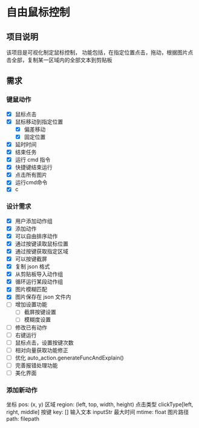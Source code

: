 # 自由鼠标控制

## 项目说明

该项目是可视化制定鼠标控制，
功能包括，在指定位置点击，拖动，根据图片点击全部，复制某一区域内的全部文本到剪贴板

## 需求

### 键鼠动作
+ [x] 鼠标点击
+ [X] 鼠标移动到指定位置
  + [X]  偏差移动
  + [x]  固定位置
+ [x] 延时时间
+ [x] 结束任务
+ [x] 运行 cmd 指令
+ [x] 快捷键结束运行
+ [x] 点击所有图片
+ [x] 运行cmd命令
+ [x] c

### 设计需求
+ [x] 用户添加动作组
+ [x] 添加动作
+ [x] 可以自由排序动作
+ [x] 通过按键读取鼠标位置
+ [x] 通过按键获取指定区域
+ [x] 可以按键截屏
+ [x] 复制 json 格式
+ [x] 从剪贴板导入动作组
+ [x] 循环运行某段动作组
+ [x] 图片模糊匹配
+ [x] 图片保存在 json 文件内
+ [ ] 增加设置功能
  + [ ] 截屏按键设置
  + [ ] 模糊度设置
+ [ ] 修改已有动作
+ [ ] 右键运行
+ [ ] 鼠标点击，设置按键次数
+ [ ] 相对向量获取功能修正
+ [ ] 优化 auto_action.generateFuncAndExplain()
+ [ ] 完善报错处理功能
+ [ ] 美化界面

### 添加新动作

坐标 pos: (x, y)
区域 region: (left, top, width, height)
点击类型 clickType[left, right, middle]
按键 key: []
输入文本 inputStr
最大时间 mtime: float
图片路径 path: filepath
